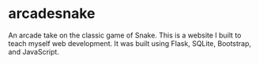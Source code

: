 # arcadesnake

An arcade take on the classic game of Snake. This is a website I built to teach myself web development. It was built using Flask, SQLite, Bootstrap, and JavaScript.
